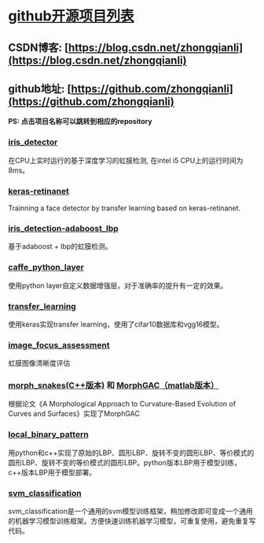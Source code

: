 # [github开源项目列表](https://zhongqianli.github.io)

## CSDN博客: [https://blog.csdn.net/zhongqianli](https://blog.csdn.net/zhongqianli)

## github地址: [https://github.com/zhongqianli](https://github.com/zhongqianli)

**PS: 点击项目名称可以跳转到相应的repository**

### [**iris_detector**](https://github.com/zhongqianli/iris_detector) 
在CPU上实时运行的基于深度学习的虹膜检测, 在intel i5 CPU上的运行时间为8ms。

### [**keras-retinanet**](https://github.com/zhongqianli/keras-retinanet)
Trainning a face detector by transfer learning based on keras-retinanet.

### [**iris_detection-adaboost_lbp**](https://github.com/zhongqianli/iris_detection-adaboost_lbp)
基于adaboost + lbp的虹膜检测。

### [**caffe_python_layer**](https://github.com/zhongqianli/caffe_python_layer)
使用python layer自定义数据增强层，对于准确率的提升有一定的效果。

### [**transfer_learning**](https://github.com/zhongqianli/transfer_learning)
使用keras实现transfer learning，使用了cifar10数据库和vgg16模型。

### [**image_focus_assessment**](https://github.com/zhongqianli/image_focus_assessment)
虹膜图像清晰度评估

### [**morph_snakes(C++版本)**](https://github.com/zhongqianli/morph_snakes) 和  [**MorphGAC（matlab版本）**](https://github.com/zhongqianli/MorphGAC)
根据论文《A Morphological Approach to Curvature-Based Evolution of Curves and Surfaces》实现了MorphGAC

### [**local_binary_pattern**](https://github.com/zhongqianli/local_binary_pattern)
用python和c++实现了原始的LBP、圆形LBP、旋转不变的圆形LBP、等价模式的圆形LBP、旋转不变的等价模式的圆形LBP。python版本LBP用于模型训练，c++版本LBP用于模型部署。

### [**svm_classification**](https://github.com/zhongqianli/svm_classification)
svm_classification是一个通用的svm模型训练框架，稍加修改即可变成一个通用的机器学习模型训练框架。方便快速训练机器学习模型，可重复使用，避免重复写代码。
